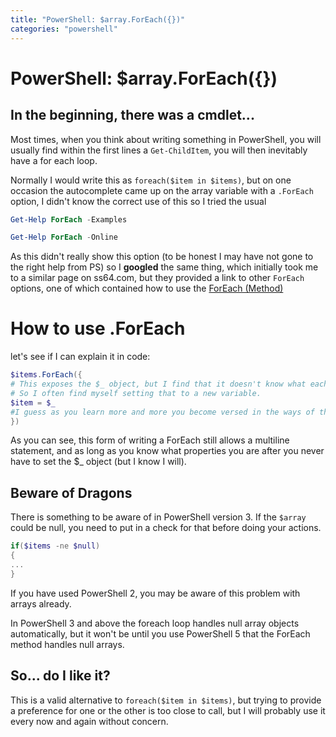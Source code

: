 ```yaml
---
title: "PowerShell: $array.ForEach({})"
categories: "powershell"
---
```

# PowerShell: $array.ForEach({})

## In the beginning, there was a cmdlet...

Most times, when you think about writing something in PowerShell, you will usually find within the first lines a `Get-ChildItem`, you will then inevitably have a for each loop.

Normally I would write this as `foreach($item in $items)`, but on one occasion the autocomplete came up on the array variable with a `.ForEach` option, I didn't know the correct use of this so I tried the usual

```powershell
Get-Help ForEach -Examples

Get-Help ForEach -Online
```

As this didn't really show this option (to be honest I may have not gone to the right help from PS) so I <strong>googled</strong> the same thing, which initially took me to a similar page on ss64.com, but they provided a link to other `ForEach` options, one of which contained how to use the [ForEach (Method)](http://ss64.com/ps/foreach-method.html)

# How to use .ForEach

let's see if I can explain it in code:

```powershell
$items.ForEach({
# This exposes the $_ object, but I find that it doesn't know what each item is.
# So I often find myself setting that to a new variable.
$item = $_
#I guess as you learn more and more you become versed in the ways of the object and can free type out the properties you need.
})
```

As you can see, this form of writing a ForEach still allows a multiline statement, and as long as you know what properties you are after you never have to set the $_ object (but I know I will).

## Beware of Dragons

There is something to be aware of in PowerShell version 3. If the `$array` could be null, you need to put in a check for that before doing your actions.

```powershell
if($items -ne $null)
{
...
}
```

If you have used PowerShell 2, you may be aware of this problem with arrays already.

In PowerShell 3 and above the foreach loop handles null array objects automatically, but it won't be until you use PowerShell 5 that the ForEach method handles null arrays.

## So... do I like it?

This is a valid alternative to `foreach($item in $items)`, but trying to provide a preference for one or the other is too close to call, but I will probably use it every now and again without concern.